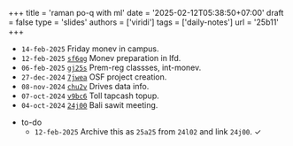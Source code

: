 +++
title = 'raman po-q with ml'
date = '2025-02-12T05:38:50+07:00'
draft = false
type = 'slides'
authors = ['viridi']
tags = ['daily-notes']
url = '25b11'
+++
<!--more-->

+ `14-feb-2025` []() Friday monev in campus.
+ `12-feb-2025` [`sf6qg`](https://osf.io/sf6qg) Monev preparation in lfd.
+ `06-feb-2025` [`gj25s`](https://osf.io/gj25s) Prem-reg classses, int-monev.
+ `27-dec-2024` [`7jwea`](https://osf.io/7jwea) OSF project creation.
+ `08-nov-2024` [`chu2v`](https://osf.io/chu2v) Drives data info.
+ `07-oct-2024` [`v9bc6`](https://osf.io/v9bc6) Toll tapcash topup.
+ `04-oct-2024` [`24j00`](https://dudung.github.io/rusn/24j00/) Bali sawit meeting.

- to-do
  + `12-feb-2025` Archive this as `25a25` from `24l02` and link `24j00`. &check;